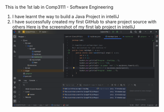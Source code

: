 This is the 1st lab in Comp3111 - Software Engineering

1. I have learnt the way to build a Java Project in intelliJ
2. I have successfully created my first GitHub to share project source with others
Here is the screenshot of my first lab project in intelliJ
![image](img.png)